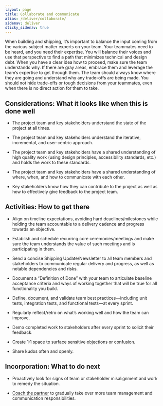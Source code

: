 ```yaml
---
layout: page
title: Collaborate and communicate
alias: /deliver/collaborate/
sidenav: deliver
sticky_sidenav: true
---
```


When building and shipping, it’s important to balance the input coming from the various subject matter experts on your team. Your teammates need to be heard, and you need their expertise. You will balance their voices and use that perspective to find a path that minimizes technical and design debt. When you have a clear idea how to proceed, make sure the team understands why. If there are gray areas, embrace them and leverage the team’s expertise to get through them. The team should always know where they are going and understand why any trade-offs are being made. You should not hide trade-offs or tough decisions from your teammates, even when there is no direct action for them to take.

## Considerations: What it looks like when this is done well

- The project team and key stakeholders understand the state of the project at all times.

- The project team and key stakeholders understand the iterative, incremental, and user-centric approach.

- The project team and key stakeholders have a shared understanding of high quality work (using design principles, accessibility standards, etc.) and holds the work to these standards.

- The project team and key stakeholders have a shared understanding of where, when, and how to communicate with each other.

- Key stakeholders know how they can contribute to the project as well as how to effectively give feedback to the project team.

## Activities: How to get there

- Align on timeline expectations, avoiding hard deadlines/milestones while holding the team accountable to a delivery cadence and progress towards an objective.

- Establish and schedule recurring core ceremonies/meetings and make sure the team understands the value of such meetings and is participating in them.

- Send a concise Shipping Update/Newsletter to all team members and stakeholders to communicate regular delivery and progress, as well as notable dependencies and risks.

- Document a “Definition of Done” with your team to articulate baseline acceptance criteria and ways of working together that will be true for all functionality you build.

- Define, document, and validate team best practices—including unit tests, integration tests, and functional tests—at every sprint.

- Regularly reflect/retro on what’s working well and how the team can improve.

- Demo completed work to stakeholders after every sprint to solicit their feedback.

- Create 1:1 space to surface sensitive objections or confusion.

- Share kudos often and openly.

## Incorporation: What to do next

- Proactively look for signs of team or stakeholder misalignment and work to remedy the situation.

- [Coach the partner]({{site.baseurl}}/partners/coach/) to gradually take over more team management and communication responsibilities.
